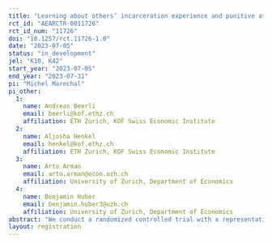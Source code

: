 ```yaml
---
title: "Learning about others’ incarceration experience and punitive attitudes"
rct_id: "AEARCTR-0011726"
rct_id_num: "11726"
doi: "10.1257/rct.11726-1.0"
date: "2023-07-05"
status: "in_development"
jel: "K10, K42"
start_year: "2023-07-05"
end_year: "2023-07-31"
pi: "Michel Marechal"
pi_other:
  1:
    name: Andreas Beerli
    email: beerli@kof.ethz.ch
    affiliation: ETH Zurich, KOF Swiss Economic Institute
  2:
    name: Aljosha Henkel
    email: henkel@kof.ethz.ch
    affiliation: ETH Zurich, KOF Swiss Economic Institute
  3:
    name: Arto Arman
    email: arto.arman@econ.uzh.ch
    affiliation: University of Zurich, Department of Economics
  4:
    name: Benjamin Huber
    email: benjamin.huber3@uzh.ch
    affiliation: University of Zurich, Department of Economics
abstract: "We conduct a randomized controlled trial with a representative sample of the Swiss adult population to study the effect of leaning about others’ prison experience on public attitudes towards law and order and perception of subjective wellbeing during incarceration."
layout: registration
---
```



